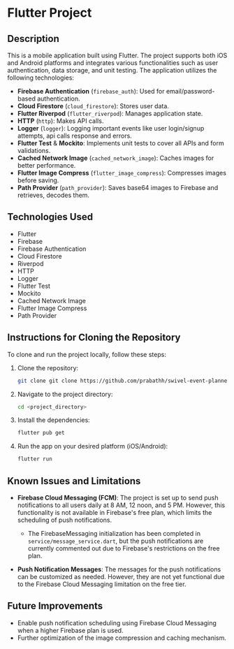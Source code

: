 # Flutter Project

## Description

This is a mobile application built using Flutter. The project supports both iOS and Android platforms and integrates various functionalities such as user authentication, data storage, and unit testing. The application utilizes the following technologies:

- **Firebase Authentication** (`firebase_auth`): Used for email/password-based authentication.
- **Cloud Firestore** (`cloud_firestore`): Stores user data.
- **Flutter Riverpod** (`flutter_riverpod`): Manages application state.
- **HTTP** (`http`): Makes API calls.
- **Logger** (`logger`): Logging important events like user login/signup attempts, api calls response and errors.
- **Flutter Test** & **Mockito**: Implements unit tests to cover all APIs and form validations.
- **Cached Network Image** (`cached_network_image`): Caches images for better performance.
- **Flutter Image Compress** (`flutter_image_compress`): Compresses images before saving.
- **Path Provider** (`path_provider`): Saves base64 images to Firebase and retrieves, decodes them.

## Technologies Used

- Flutter
- Firebase
- Firebase Authentication
- Cloud Firestore
- Riverpod
- HTTP
- Logger
- Flutter Test
- Mockito
- Cached Network Image
- Flutter Image Compress
- Path Provider

## Instructions for Cloning the Repository

To clone and run the project locally, follow these steps:

1. Clone the repository:
    ```bash
    git clone git clone https://github.com/prabathh/swivel-event-planner.git
    ```

2. Navigate to the project directory:
    ```bash
    cd <project_directory>
    ```

3. Install the dependencies:
    ```bash
    flutter pub get
    ```

4. Run the app on your desired platform (iOS/Android):
    ```bash
    flutter run
    ```

## Known Issues and Limitations

- **Firebase Cloud Messaging (FCM)**: The project is set up to send push notifications to all users daily at 8 AM, 12 noon, and 5 PM. However, this functionality is not available in Firebase's free plan, which limits the scheduling of push notifications.
  
  - The FirebaseMessaging initialization has been completed in `service/message_service.dart`, but the push notifications are currently commented out due to Firebase's restrictions on the free plan. 

- **Push Notification Messages**: The messages for the push notifications can be customized as needed. However, they are not yet functional due to the Firebase Cloud Messaging limitation on the free tier.

## Future Improvements

- Enable push notification scheduling using Firebase Cloud Messaging when a higher Firebase plan is used.
- Further optimization of the image compression and caching mechanism.
